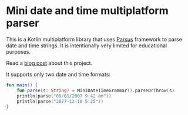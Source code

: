 # Mini date and time multiplatform parser

This is a Kotlin multiplatform library that uses [Parsus](https://github.com/alllex/parsus) framework to parse date and time strings.
It is intentionally very limited for educational purposes.

Read a [blog post](https://blog.alllex.me/posts/2023-08-06-parsing-time-part-1/) about this project.

It supports only two date and time formats:

```kotlin
fun main() {
    fun parse(s: String) = MiniDateTimeGrammar().parseOrThrow(s)
    println(parse("09/01/2007 9:42 am"))
    println(parse("2077-12-10 5:25"))
}
```
